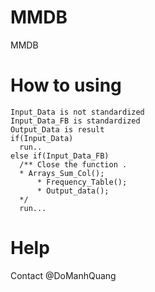 # MMDB
MMDB
# How to using
    Input_Data is not standardized
    Input_Data_FB is standardized
    Output_Data is result
    if(Input_Data)
      run..
    else if(Input_Data_FB)
      /** Close the function . 
      * Arrays_Sum_Col();
          * Frequency_Table();
          * Output_data();
      */
	  run...
  # Help 
  Contact @DoManhQuang
